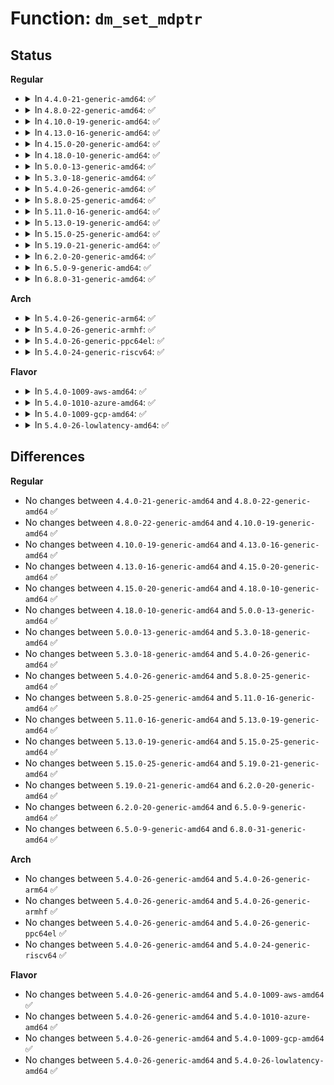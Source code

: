 # Function: <code>dm_set_mdptr</code>

## Status
<b>Regular</b>
<ul>
<li>
<details>
<summary>In <code>4.4.0-21-generic-amd64</code>: ✅</summary>

```c
void dm_set_mdptr(struct mapped_device * md, void * ptr)
```

```json
{
  "name": "dm_set_mdptr",
  "collision_type": "Unique Global",
  "inline_type": "No",
  "funcs": [
    {
      "addr": 18446744071585807136,
      "name": "dm_set_mdptr",
      "external": true,
      "loc": "drivers/md/dm.c:2841",
      "file": "drivers/md/dm.c",
      "inline": "seen, unknown",
      "caller_inline": [],
      "caller_func": [
        "drivers/md/dm-ioctl.c:__hash_remove",
        "drivers/md/dm-ioctl.c:dev_create"
      ]
    }
  ],
  "symbols": [
    {
      "addr": 18446744071585807136,
      "name": "dm_set_mdptr",
      "section": ".text",
      "bind": "STB_GLOBAL",
      "size": 18
    }
  ]
}
```
</details>
</li>
<li>
<details>
<summary>In <code>4.8.0-22-generic-amd64</code>: ✅</summary>

```c
void dm_set_mdptr(struct mapped_device * md, void * ptr)
```

```json
{
  "name": "dm_set_mdptr",
  "collision_type": "Unique Global",
  "inline_type": "No",
  "funcs": [
    {
      "addr": 18446744071586202080,
      "name": "dm_set_mdptr",
      "external": true,
      "loc": "drivers/md/dm.c:1844",
      "file": "drivers/md/dm.c",
      "inline": "seen, unknown",
      "caller_inline": [],
      "caller_func": [
        "drivers/md/dm-ioctl.c:dev_create",
        "drivers/md/dm-ioctl.c:__hash_remove"
      ]
    }
  ],
  "symbols": [
    {
      "addr": 18446744071586202080,
      "name": "dm_set_mdptr",
      "section": ".text",
      "bind": "STB_GLOBAL",
      "size": 18
    }
  ]
}
```
</details>
</li>
<li>
<details>
<summary>In <code>4.10.0-19-generic-amd64</code>: ✅</summary>

```c
void dm_set_mdptr(struct mapped_device * md, void * ptr)
```

```json
{
  "name": "dm_set_mdptr",
  "collision_type": "Unique Global",
  "inline_type": "No",
  "funcs": [
    {
      "addr": 18446744071586406576,
      "name": "dm_set_mdptr",
      "external": true,
      "loc": "drivers/md/dm.c:1901",
      "file": "drivers/md/dm.c",
      "inline": "seen, unknown",
      "caller_inline": [],
      "caller_func": [
        "drivers/md/dm-ioctl.c:dev_create",
        "drivers/md/dm-ioctl.c:__hash_remove"
      ]
    }
  ],
  "symbols": [
    {
      "addr": 18446744071586406576,
      "name": "dm_set_mdptr",
      "section": ".text",
      "bind": "STB_GLOBAL",
      "size": 18
    }
  ]
}
```
</details>
</li>
<li>
<details>
<summary>In <code>4.13.0-16-generic-amd64</code>: ✅</summary>

```c
void dm_set_mdptr(struct mapped_device * md, void * ptr)
```

```json
{
  "name": "dm_set_mdptr",
  "collision_type": "Unique Global",
  "inline_type": "No",
  "funcs": [
    {
      "addr": 18446744071586510176,
      "name": "dm_set_mdptr",
      "external": true,
      "loc": "drivers/md/dm.c:2111",
      "file": "drivers/md/dm.c",
      "inline": "seen, unknown",
      "caller_inline": [],
      "caller_func": [
        "drivers/md/dm-ioctl.c:dev_create",
        "drivers/md/dm-ioctl.c:__hash_remove"
      ]
    }
  ],
  "symbols": [
    {
      "addr": 18446744071586510176,
      "name": "dm_set_mdptr",
      "section": ".text",
      "bind": "STB_GLOBAL",
      "size": 18
    }
  ]
}
```
</details>
</li>
<li>
<details>
<summary>In <code>4.15.0-20-generic-amd64</code>: ✅</summary>

```c
void dm_set_mdptr(struct mapped_device * md, void * ptr)
```

```json
{
  "name": "dm_set_mdptr",
  "collision_type": "Unique Global",
  "inline_type": "No",
  "funcs": [
    {
      "addr": 18446744071586977664,
      "name": "dm_set_mdptr",
      "external": true,
      "loc": "drivers/md/dm.c:2085",
      "file": "drivers/md/dm.c",
      "inline": "seen, unknown",
      "caller_inline": [],
      "caller_func": [
        "drivers/md/dm-ioctl.c:dev_create",
        "drivers/md/dm-ioctl.c:__hash_remove"
      ]
    }
  ],
  "symbols": [
    {
      "addr": 18446744071586977664,
      "name": "dm_set_mdptr",
      "section": ".text",
      "bind": "STB_GLOBAL",
      "size": 18
    }
  ]
}
```
</details>
</li>
<li>
<details>
<summary>In <code>4.18.0-10-generic-amd64</code>: ✅</summary>

```c
void dm_set_mdptr(struct mapped_device * md, void * ptr)
```

```json
{
  "name": "dm_set_mdptr",
  "collision_type": "Unique Global",
  "inline_type": "No",
  "funcs": [
    {
      "addr": 18446744071587274368,
      "name": "dm_set_mdptr",
      "external": true,
      "loc": "drivers/md/dm.c:2275",
      "file": "drivers/md/dm.c",
      "inline": "seen, unknown",
      "caller_inline": [],
      "caller_func": [
        "drivers/md/dm-ioctl.c:dev_create",
        "drivers/md/dm-ioctl.c:__hash_remove"
      ]
    }
  ],
  "symbols": [
    {
      "addr": 18446744071587274368,
      "name": "dm_set_mdptr",
      "section": ".text",
      "bind": "STB_GLOBAL",
      "size": 18
    }
  ]
}
```
</details>
</li>
<li>
<details>
<summary>In <code>5.0.0-13-generic-amd64</code>: ✅</summary>

```c
void dm_set_mdptr(struct mapped_device * md, void * ptr)
```

```json
{
  "name": "dm_set_mdptr",
  "collision_type": "Unique Global",
  "inline_type": "No",
  "funcs": [
    {
      "addr": 18446744071587454592,
      "name": "dm_set_mdptr",
      "external": true,
      "loc": "drivers/md/dm.c:2304",
      "file": "drivers/md/dm.c",
      "inline": "seen, unknown",
      "caller_inline": [],
      "caller_func": [
        "drivers/md/dm-ioctl.c:dev_create",
        "drivers/md/dm-ioctl.c:__hash_remove"
      ]
    }
  ],
  "symbols": [
    {
      "addr": 18446744071587454592,
      "name": "dm_set_mdptr",
      "section": ".text",
      "bind": "STB_GLOBAL",
      "size": 18
    }
  ]
}
```
</details>
</li>
<li>
<details>
<summary>In <code>5.3.0-18-generic-amd64</code>: ✅</summary>

```c
void dm_set_mdptr(struct mapped_device * md, void * ptr)
```

```json
{
  "name": "dm_set_mdptr",
  "collision_type": "Unique Global",
  "inline_type": "No",
  "funcs": [
    {
      "addr": 18446744071587727888,
      "name": "dm_set_mdptr",
      "external": true,
      "loc": "drivers/md/dm.c:2335",
      "file": "drivers/md/dm.c",
      "inline": "seen, unknown",
      "caller_inline": [],
      "caller_func": [
        "drivers/md/dm-ioctl.c:__hash_remove",
        "drivers/md/dm-ioctl.c:dm_hash_insert"
      ]
    }
  ],
  "symbols": [
    {
      "addr": 18446744071587727888,
      "name": "dm_set_mdptr",
      "section": ".text",
      "bind": "STB_GLOBAL",
      "size": 18
    }
  ]
}
```
</details>
</li>
<li>
<details>
<summary>In <code>5.4.0-26-generic-amd64</code>: ✅</summary>

```c
void dm_set_mdptr(struct mapped_device * md, void * ptr)
```

```json
{
  "name": "dm_set_mdptr",
  "collision_type": "Unique Global",
  "inline_type": "No",
  "funcs": [
    {
      "addr": 18446744071587932240,
      "name": "dm_set_mdptr",
      "external": true,
      "loc": "drivers/md/dm.c:2339",
      "file": "drivers/md/dm.c",
      "inline": "seen, unknown",
      "caller_inline": [],
      "caller_func": [
        "drivers/md/dm-ioctl.c:__hash_remove",
        "drivers/md/dm-ioctl.c:dm_hash_insert"
      ]
    }
  ],
  "symbols": [
    {
      "addr": 18446744071587932240,
      "name": "dm_set_mdptr",
      "section": ".text",
      "bind": "STB_GLOBAL",
      "size": 18
    }
  ]
}
```
</details>
</li>
<li>
<details>
<summary>In <code>5.8.0-25-generic-amd64</code>: ✅</summary>

```c
void dm_set_mdptr(struct mapped_device * md, void * ptr)
```

```json
{
  "name": "dm_set_mdptr",
  "collision_type": "Unique Global",
  "inline_type": "No",
  "funcs": [
    {
      "addr": 18446744071588784976,
      "name": "dm_set_mdptr",
      "external": true,
      "loc": "drivers/md/dm.c:2342",
      "file": "drivers/md/dm.c",
      "inline": "seen, unknown",
      "caller_inline": [],
      "caller_func": [
        "drivers/md/dm-ioctl.c:__hash_remove",
        "drivers/md/dm-ioctl.c:dm_hash_insert"
      ]
    }
  ],
  "symbols": [
    {
      "addr": 18446744071588784976,
      "name": "dm_set_mdptr",
      "section": ".text",
      "bind": "STB_GLOBAL",
      "size": 18
    }
  ]
}
```
</details>
</li>
<li>
<details>
<summary>In <code>5.11.0-16-generic-amd64</code>: ✅</summary>

```c
void dm_set_mdptr(struct mapped_device * md, void * ptr)
```

```json
{
  "name": "dm_set_mdptr",
  "collision_type": "Unique Global",
  "inline_type": "No",
  "funcs": [
    {
      "addr": 18446744071588803440,
      "name": "dm_set_mdptr",
      "external": true,
      "loc": "drivers/md/dm.c:2208",
      "file": "drivers/md/dm.c",
      "inline": "seen, unknown",
      "caller_inline": [],
      "caller_func": [
        "drivers/md/dm-ioctl.c:__hash_remove",
        "drivers/md/dm-ioctl.c:dm_hash_insert"
      ]
    }
  ],
  "symbols": [
    {
      "addr": 18446744071588803440,
      "name": "dm_set_mdptr",
      "section": ".text",
      "bind": "STB_GLOBAL",
      "size": 18
    }
  ]
}
```
</details>
</li>
<li>
<details>
<summary>In <code>5.13.0-19-generic-amd64</code>: ✅</summary>

```c
void dm_set_mdptr(struct mapped_device * md, void * ptr)
```

```json
{
  "name": "dm_set_mdptr",
  "collision_type": "Unique Global",
  "inline_type": "No",
  "funcs": [
    {
      "addr": 18446744071588689040,
      "name": "dm_set_mdptr",
      "external": true,
      "loc": "drivers/md/dm.c:2227",
      "file": "drivers/md/dm.c",
      "inline": "seen, unknown",
      "caller_inline": [],
      "caller_func": [
        "drivers/md/dm-ioctl.c:__hash_remove",
        "drivers/md/dm-ioctl.c:dm_hash_insert"
      ]
    }
  ],
  "symbols": [
    {
      "addr": 18446744071588689040,
      "name": "dm_set_mdptr",
      "section": ".text",
      "bind": "STB_GLOBAL",
      "size": 18
    }
  ]
}
```
</details>
</li>
<li>
<details>
<summary>In <code>5.15.0-25-generic-amd64</code>: ✅</summary>

```c
void dm_set_mdptr(struct mapped_device * md, void * ptr)
```

```json
{
  "name": "dm_set_mdptr",
  "collision_type": "Unique Global",
  "inline_type": "No",
  "funcs": [
    {
      "addr": 18446744071589377440,
      "name": "dm_set_mdptr",
      "external": true,
      "loc": "drivers/md/dm.c:2117",
      "file": "drivers/md/dm.c",
      "inline": "seen, unknown",
      "caller_inline": [],
      "caller_func": [
        "drivers/md/dm-ioctl.c:__hash_remove",
        "drivers/md/dm-ioctl.c:dm_hash_insert"
      ]
    }
  ],
  "symbols": [
    {
      "addr": 18446744071589377440,
      "name": "dm_set_mdptr",
      "section": ".text",
      "bind": "STB_GLOBAL",
      "size": 18
    }
  ]
}
```
</details>
</li>
<li>
<details>
<summary>In <code>5.19.0-21-generic-amd64</code>: ✅</summary>

```c
void dm_set_mdptr(struct mapped_device * md, void * ptr)
```

```json
{
  "name": "dm_set_mdptr",
  "collision_type": "Unique Global",
  "inline_type": "No",
  "funcs": [
    {
      "addr": 18446744071590853088,
      "name": "dm_set_mdptr",
      "external": true,
      "loc": "drivers/md/dm.c:2299",
      "file": "drivers/md/dm.c",
      "inline": "seen, unknown",
      "caller_inline": [],
      "caller_func": [
        "drivers/md/dm-ioctl.c:__hash_remove",
        "drivers/md/dm-ioctl.c:dm_hash_insert"
      ]
    }
  ],
  "symbols": [
    {
      "addr": 18446744071590853088,
      "name": "dm_set_mdptr",
      "section": ".text",
      "bind": "STB_GLOBAL",
      "size": 26
    }
  ]
}
```
</details>
</li>
<li>
<details>
<summary>In <code>6.2.0-20-generic-amd64</code>: ✅</summary>

```c
void dm_set_mdptr(struct mapped_device * md, void * ptr)
```

```json
{
  "name": "dm_set_mdptr",
  "collision_type": "Unique Global",
  "inline_type": "No",
  "funcs": [
    {
      "addr": 18446744071592544032,
      "name": "dm_set_mdptr",
      "external": true,
      "loc": "drivers/md/dm.c:2401",
      "file": "drivers/md/dm.c",
      "inline": "seen, unknown",
      "caller_inline": [],
      "caller_func": [
        "drivers/md/dm-ioctl.c:__hash_remove",
        "drivers/md/dm-ioctl.c:dm_hash_insert"
      ]
    }
  ],
  "symbols": [
    {
      "addr": 18446744071592544032,
      "name": "dm_set_mdptr",
      "section": ".text",
      "bind": "STB_GLOBAL",
      "size": 26
    }
  ]
}
```
</details>
</li>
<li>
<details>
<summary>In <code>6.5.0-9-generic-amd64</code>: ✅</summary>

```c
void dm_set_mdptr(struct mapped_device * md, void * ptr)
```

```json
{
  "name": "dm_set_mdptr",
  "collision_type": "Unique Global",
  "inline_type": "No",
  "funcs": [
    {
      "addr": 18446744071592975264,
      "name": "dm_set_mdptr",
      "external": true,
      "loc": "drivers/md/dm.c:2437",
      "file": "drivers/md/dm.c",
      "inline": "seen, unknown",
      "caller_inline": [],
      "caller_func": [
        "drivers/md/dm-ioctl.c:__hash_remove",
        "drivers/md/dm-ioctl.c:dm_hash_insert"
      ]
    }
  ],
  "symbols": [
    {
      "addr": 18446744071592975264,
      "name": "dm_set_mdptr",
      "section": ".text",
      "bind": "STB_GLOBAL",
      "size": 26
    }
  ]
}
```
</details>
</li>
<li>
<details>
<summary>In <code>6.8.0-31-generic-amd64</code>: ✅</summary>

```c
void dm_set_mdptr(struct mapped_device * md, void * ptr)
```

```json
{
  "name": "dm_set_mdptr",
  "collision_type": "Unique Global",
  "inline_type": "No",
  "funcs": [
    {
      "addr": 18446744071593725248,
      "name": "dm_set_mdptr",
      "external": true,
      "loc": "drivers/md/dm.c:2445",
      "file": "drivers/md/dm.c",
      "inline": "seen, unknown",
      "caller_inline": [],
      "caller_func": [
        "drivers/md/dm-ioctl.c:__hash_remove",
        "drivers/md/dm-ioctl.c:dm_hash_insert"
      ]
    }
  ],
  "symbols": [
    {
      "addr": 18446744071593725248,
      "name": "dm_set_mdptr",
      "section": ".text",
      "bind": "STB_GLOBAL",
      "size": 26
    }
  ]
}
```
</details>
</li>
</ul>
<b>Arch</b>
<ul>
<li>
<details>
<summary>In <code>5.4.0-26-generic-arm64</code>: ✅</summary>

```c
void dm_set_mdptr(struct mapped_device * md, void * ptr)
```

```json
{
  "name": "dm_set_mdptr",
  "collision_type": "Unique Global",
  "inline_type": "No",
  "funcs": [
    {
      "addr": 18446603336501168176,
      "name": "dm_set_mdptr",
      "external": true,
      "loc": "drivers/md/dm.c:2339",
      "file": "drivers/md/dm.c",
      "inline": "seen, unknown",
      "caller_inline": [],
      "caller_func": [
        "drivers/md/dm-ioctl.c:__hash_remove",
        "drivers/md/dm-ioctl.c:dm_hash_insert"
      ]
    }
  ],
  "symbols": [
    {
      "addr": 18446603336501168176,
      "name": "dm_set_mdptr",
      "section": ".text",
      "bind": "STB_GLOBAL",
      "size": 44
    }
  ]
}
```
</details>
</li>
<li>
<details>
<summary>In <code>5.4.0-26-generic-armhf</code>: ✅</summary>

```c
void dm_set_mdptr(struct mapped_device * md, void * ptr)
```

```json
{
  "name": "dm_set_mdptr",
  "collision_type": "Unique Global",
  "inline_type": "No",
  "funcs": [
    {
      "addr": 3233677916,
      "name": "dm_set_mdptr",
      "external": true,
      "loc": "drivers/md/dm.c:2339",
      "file": "drivers/md/dm.c",
      "inline": "seen, unknown",
      "caller_inline": [],
      "caller_func": [
        "drivers/md/dm-ioctl.c:__hash_remove",
        "drivers/md/dm-ioctl.c:dm_hash_insert"
      ]
    }
  ],
  "symbols": [
    {
      "addr": 3233677916,
      "name": "dm_set_mdptr",
      "section": ".text",
      "bind": "STB_GLOBAL",
      "size": 28
    }
  ]
}
```
</details>
</li>
<li>
<details>
<summary>In <code>5.4.0-26-generic-ppc64el</code>: ✅</summary>

```c
void dm_set_mdptr(struct mapped_device * md, void * ptr)
```

```json
{
  "name": "dm_set_mdptr",
  "collision_type": "Unique Global",
  "inline_type": "No",
  "funcs": [
    {
      "addr": 13835058055294680352,
      "name": "dm_set_mdptr",
      "external": true,
      "loc": "drivers/md/dm.c:2339",
      "file": "drivers/md/dm.c",
      "inline": "seen, unknown",
      "caller_inline": [],
      "caller_func": [
        "drivers/md/dm-ioctl.c:__hash_remove",
        "drivers/md/dm-ioctl.c:dm_hash_insert"
      ]
    }
  ],
  "symbols": [
    {
      "addr": 13835058055294680352,
      "name": "dm_set_mdptr",
      "section": ".text",
      "bind": "STB_GLOBAL",
      "size": 16
    }
  ]
}
```
</details>
</li>
<li>
<details>
<summary>In <code>5.4.0-24-generic-riscv64</code>: ✅</summary>

```c
void dm_set_mdptr(struct mapped_device * md, void * ptr)
```

```json
{
  "name": "dm_set_mdptr",
  "collision_type": "Unique Global",
  "inline_type": "No",
  "funcs": [
    {
      "addr": 18446743936277875904,
      "name": "dm_set_mdptr",
      "external": true,
      "loc": "drivers/md/dm.c:2339",
      "file": "drivers/md/dm.c",
      "inline": "seen, unknown",
      "caller_inline": [],
      "caller_func": [
        "drivers/md/dm-ioctl.c:__hash_remove",
        "drivers/md/dm-ioctl.c:dm_hash_insert"
      ]
    }
  ],
  "symbols": [
    {
      "addr": 18446743936277875904,
      "name": "dm_set_mdptr",
      "section": ".text",
      "bind": "STB_GLOBAL",
      "size": 42
    }
  ]
}
```
</details>
</li>
</ul>
<b>Flavor</b>
<ul>
<li>
<details>
<summary>In <code>5.4.0-1009-aws-amd64</code>: ✅</summary>

```c
void dm_set_mdptr(struct mapped_device * md, void * ptr)
```

```json
{
  "name": "dm_set_mdptr",
  "collision_type": "Unique Global",
  "inline_type": "No",
  "funcs": [
    {
      "addr": 18446744071587563216,
      "name": "dm_set_mdptr",
      "external": true,
      "loc": "drivers/md/dm.c:2339",
      "file": "drivers/md/dm.c",
      "inline": "seen, unknown",
      "caller_inline": [],
      "caller_func": [
        "drivers/md/dm-ioctl.c:__hash_remove",
        "drivers/md/dm-ioctl.c:dm_hash_insert"
      ]
    }
  ],
  "symbols": [
    {
      "addr": 18446744071587563216,
      "name": "dm_set_mdptr",
      "section": ".text",
      "bind": "STB_GLOBAL",
      "size": 18
    }
  ]
}
```
</details>
</li>
<li>
<details>
<summary>In <code>5.4.0-1010-azure-amd64</code>: ✅</summary>

```c
void dm_set_mdptr(struct mapped_device * md, void * ptr)
```

```json
{
  "name": "dm_set_mdptr",
  "collision_type": "Unique Global",
  "inline_type": "No",
  "funcs": [
    {
      "addr": 18446744071587331296,
      "name": "dm_set_mdptr",
      "external": true,
      "loc": "drivers/md/dm.c:2339",
      "file": "drivers/md/dm.c",
      "inline": "seen, unknown",
      "caller_inline": [],
      "caller_func": [
        "drivers/md/dm-ioctl.c:__hash_remove",
        "drivers/md/dm-ioctl.c:dm_hash_insert"
      ]
    }
  ],
  "symbols": [
    {
      "addr": 18446744071587331296,
      "name": "dm_set_mdptr",
      "section": ".text",
      "bind": "STB_GLOBAL",
      "size": 18
    }
  ]
}
```
</details>
</li>
<li>
<details>
<summary>In <code>5.4.0-1009-gcp-amd64</code>: ✅</summary>

```c
void dm_set_mdptr(struct mapped_device * md, void * ptr)
```

```json
{
  "name": "dm_set_mdptr",
  "collision_type": "Unique Global",
  "inline_type": "No",
  "funcs": [
    {
      "addr": 18446744071587888384,
      "name": "dm_set_mdptr",
      "external": true,
      "loc": "drivers/md/dm.c:2339",
      "file": "drivers/md/dm.c",
      "inline": "seen, unknown",
      "caller_inline": [],
      "caller_func": [
        "drivers/md/dm-ioctl.c:__hash_remove",
        "drivers/md/dm-ioctl.c:dm_hash_insert"
      ]
    }
  ],
  "symbols": [
    {
      "addr": 18446744071587888384,
      "name": "dm_set_mdptr",
      "section": ".text",
      "bind": "STB_GLOBAL",
      "size": 18
    }
  ]
}
```
</details>
</li>
<li>
<details>
<summary>In <code>5.4.0-26-lowlatency-amd64</code>: ✅</summary>

```c
void dm_set_mdptr(struct mapped_device * md, void * ptr)
```

```json
{
  "name": "dm_set_mdptr",
  "collision_type": "Unique Global",
  "inline_type": "No",
  "funcs": [
    {
      "addr": 18446744071588003680,
      "name": "dm_set_mdptr",
      "external": true,
      "loc": "drivers/md/dm.c:2339",
      "file": "drivers/md/dm.c",
      "inline": "seen, unknown",
      "caller_inline": [],
      "caller_func": [
        "drivers/md/dm-ioctl.c:__hash_remove",
        "drivers/md/dm-ioctl.c:dm_hash_insert"
      ]
    }
  ],
  "symbols": [
    {
      "addr": 18446744071588003680,
      "name": "dm_set_mdptr",
      "section": ".text",
      "bind": "STB_GLOBAL",
      "size": 18
    }
  ]
}
```
</details>
</li>
</ul>

## Differences
<b>Regular</b>
<ul>
<li>
No changes between <code>4.4.0-21-generic-amd64</code> and <code>4.8.0-22-generic-amd64</code> ✅
</li>
<li>
No changes between <code>4.8.0-22-generic-amd64</code> and <code>4.10.0-19-generic-amd64</code> ✅
</li>
<li>
No changes between <code>4.10.0-19-generic-amd64</code> and <code>4.13.0-16-generic-amd64</code> ✅
</li>
<li>
No changes between <code>4.13.0-16-generic-amd64</code> and <code>4.15.0-20-generic-amd64</code> ✅
</li>
<li>
No changes between <code>4.15.0-20-generic-amd64</code> and <code>4.18.0-10-generic-amd64</code> ✅
</li>
<li>
No changes between <code>4.18.0-10-generic-amd64</code> and <code>5.0.0-13-generic-amd64</code> ✅
</li>
<li>
No changes between <code>5.0.0-13-generic-amd64</code> and <code>5.3.0-18-generic-amd64</code> ✅
</li>
<li>
No changes between <code>5.3.0-18-generic-amd64</code> and <code>5.4.0-26-generic-amd64</code> ✅
</li>
<li>
No changes between <code>5.4.0-26-generic-amd64</code> and <code>5.8.0-25-generic-amd64</code> ✅
</li>
<li>
No changes between <code>5.8.0-25-generic-amd64</code> and <code>5.11.0-16-generic-amd64</code> ✅
</li>
<li>
No changes between <code>5.11.0-16-generic-amd64</code> and <code>5.13.0-19-generic-amd64</code> ✅
</li>
<li>
No changes between <code>5.13.0-19-generic-amd64</code> and <code>5.15.0-25-generic-amd64</code> ✅
</li>
<li>
No changes between <code>5.15.0-25-generic-amd64</code> and <code>5.19.0-21-generic-amd64</code> ✅
</li>
<li>
No changes between <code>5.19.0-21-generic-amd64</code> and <code>6.2.0-20-generic-amd64</code> ✅
</li>
<li>
No changes between <code>6.2.0-20-generic-amd64</code> and <code>6.5.0-9-generic-amd64</code> ✅
</li>
<li>
No changes between <code>6.5.0-9-generic-amd64</code> and <code>6.8.0-31-generic-amd64</code> ✅
</li>
</ul>
<b>Arch</b>
<ul>
<li>
No changes between <code>5.4.0-26-generic-amd64</code> and <code>5.4.0-26-generic-arm64</code> ✅
</li>
<li>
No changes between <code>5.4.0-26-generic-amd64</code> and <code>5.4.0-26-generic-armhf</code> ✅
</li>
<li>
No changes between <code>5.4.0-26-generic-amd64</code> and <code>5.4.0-26-generic-ppc64el</code> ✅
</li>
<li>
No changes between <code>5.4.0-26-generic-amd64</code> and <code>5.4.0-24-generic-riscv64</code> ✅
</li>
</ul>
<b>Flavor</b>
<ul>
<li>
No changes between <code>5.4.0-26-generic-amd64</code> and <code>5.4.0-1009-aws-amd64</code> ✅
</li>
<li>
No changes between <code>5.4.0-26-generic-amd64</code> and <code>5.4.0-1010-azure-amd64</code> ✅
</li>
<li>
No changes between <code>5.4.0-26-generic-amd64</code> and <code>5.4.0-1009-gcp-amd64</code> ✅
</li>
<li>
No changes between <code>5.4.0-26-generic-amd64</code> and <code>5.4.0-26-lowlatency-amd64</code> ✅
</li>
</ul>
